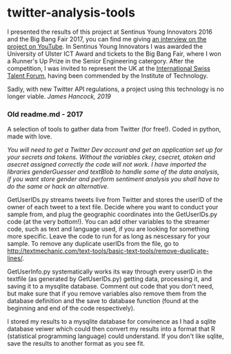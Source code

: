 # twitter-analysis-tools

I presented the results of this project at Sentinus Young Innovators 2016 and the Big Bang Fair 2017, you can find me giving [an interview on the project on YouTube](https://www.youtube.com/watch?v=SlvfOR2nXEQ). In Sentinus Young Innovators I was awarded the University of Ulster ICT Award and tickets to the Big Bang Fair, where I won a Runner's Up Prize in the Senior Engineering catergory. After the competition, I was invited to represent the UK at the [International Swiss Talent Forum](https://sjf.ch/international-swiss-talent-forum/), having been commended by the Institute of Technology.

Sadly, with new Twitter API regulations, a project using this technology is no longer viable.
*James Hancock, 2019*

### Old readme.md - 2017
A selection of tools to gather data from Twitter (for free!). Coded in python, made with love.

<i>You will need to get a Twitter Dev account and get an application set up for your secrets and tokens. Without the variables ckey, csecret, atoken and asecret assigned correctly the code will not work. I have imported the libraries genderGuesser and textBlob to handle some of the data analysis, if you want store gender and perform sentiment analysis you shall have to do the same or hack an alternative. </i>

GetUserIDs.py streams tweets live from Twitter and stores the userID of the owner of each tweet to a text file. Decide where you want to conduct your sample from, and plug the geographic coordinates into the GetUserIDs.py code (at the very bottom!). You can add other variables to the streamer code, such as text and language used, if you are looking for something more specific. Leave the code to run for as long as nescessary for your sample. To remove any duplicate userIDs from the file, go to http://textmechanic.com/text-tools/basic-text-tools/remove-duplicate-lines/.  

GetUserInfo.py systematically works its way through every userID in the textfile (as generated by GetUserIDs.py) getting data, processing it, and saving it to a mysqlite database. Comment out code that you don't need, but make sure that if you remove variables also remove them from the database definition and the save to database function (found at the beginning and end of the code respectively).

I stored my results to a mysqlite database for convinence as I had a sqlite database veiwer which could then convert my results into a format that R (statistical programming language) could understand. If you don't like sqlite, save the results to another format as you see fit.
